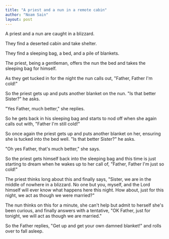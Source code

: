 ```yaml
---
title: "A priest and a nun in a remote cabin"
author: "Noam Sain"
layout: post
---
```


A priest and a nun are caught in a blizzard.

They find a deserted cabin and take shelter.

They find a sleeping bag, a bed, and a pile of blankets.

The priest, being a gentleman, offers the nun the bed and takes the sleeping bag for himself.

As they get tucked in for the night the nun calls out, "Father, Father I'm cold!"

So the priest gets up and puts another blanket on the nun. "Is that better Sister?" he asks.

"Yes Father, much better," she replies.

So he gets back in his sleeping bag and starts to nod off when she again calls out with, "Father I'm still cold!"

So once again the priest gets up and puts another blanket on her, ensuring she is tucked into the bed well. "Is that better Sister?" he asks.

"Oh yes Father, that's much better," she says.

So the priest gets himself back into the sleeping bag and this time is just starting to dream when he wakes up to her call of, "Father, Father I'm just so cold!"

The priest thinks long about this and finally says, "Sister, we are in the middle of nowhere in a blizzard. No one but you, myself, and the Lord himself will ever know what happens here this night. How about, just for this night, we act as though we were married?"

The nun thinks on this for a minute, she can't help but admit to herself she's been curious, and finally answers with a tentative, "OK Father, just for tonight, we will act as though we are married."

So the Father replies, "Get up and get your own damned blanket!" and rolls over to fall asleep.
